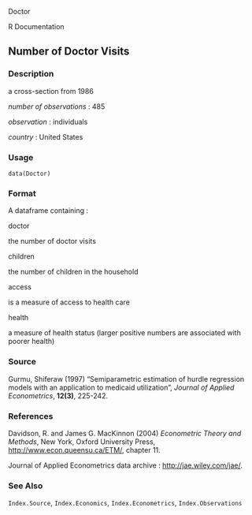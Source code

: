 Doctor

R Documentation

## Number of Doctor Visits

### Description

a cross-section from 1986

_number of observations_ : 485

_observation_ : individuals

_country_ : United States

### Usage

    data(Doctor)

### Format

A dataframe containing :

doctor

the number of doctor visits

children

the number of children in the household

access

is a measure of access to health care

health

a measure of health status (larger positive numbers are associated with poorer
health)

### Source

Gurmu, Shiferaw (1997) “Semiparametric estimation of hurdle regression models
with an application to medicaid utilization”, _Journal of Applied
Econometrics_, **12(3)**, 225-242.

### References

Davidson, R. and James G. MacKinnon (2004) _Econometric Theory and Methods_,
New York, Oxford University Press, <http://www.econ.queensu.ca/ETM/>, chapter
11.

Journal of Applied Econometrics data archive : <http://jae.wiley.com/jae/>.

### See Also

`Index.Source`, `Index.Economics`, `Index.Econometrics`, `Index.Observations`

